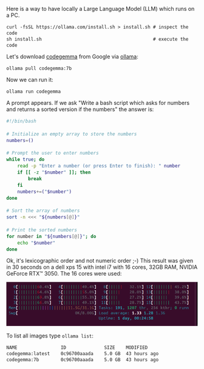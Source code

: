 Here is a way to have locally a Large Language Model (LLM) which runs on a PC.

```
curl -fsSL https://ollama.com/install.sh > install.sh # inspect the code
sh install.sh                                         # execute the code
```

Let's download [codegemma](https://ollama.com/library/codegemma:7b) from Google via [ollama](https://ollama.com/):
```
ollama pull codegemma:7b
```

Now we can run it:
```
ollama run codegemma
```

A prompt appears. If we ask "Write a bash script which asks for numbers and returns a sorted version if the numbers" the answer is:

```bash
#!/bin/bash

# Initialize an empty array to store the numbers
numbers=()

# Prompt the user to enter numbers
while true; do
    read -p "Enter a number (or press Enter to finish): " number
    if [[ -z "$number" ]]; then
        break
    fi
    numbers+=("$number")
done

# Sort the array of numbers
sort -n <<< "${numbers[@]}"

# Print the sorted numbers
for number in "${numbers[@]}"; do
    echo "$number"
done
```
Ok, it's lexicographic order and not numeric order ;-) This result was given in 30 seconds on a dell xps 15 with intel i7 with 16 cores, 32GB RAM, NVIDIA GeForce RTX™ 3050. The 16 cores were used:

![cpu load](https://github.com/fderepas/unix_memo/blob/main/img/ollama_cpu.png)

To list all images type ```ollama list```:

```
NAME            	ID          	SIZE  	MODIFIED     
codegemma:latest	0c96700aaada	5.0 GB	43 hours ago	
codegemma:7b    	0c96700aaada	5.0 GB	43 hours ago	
```
